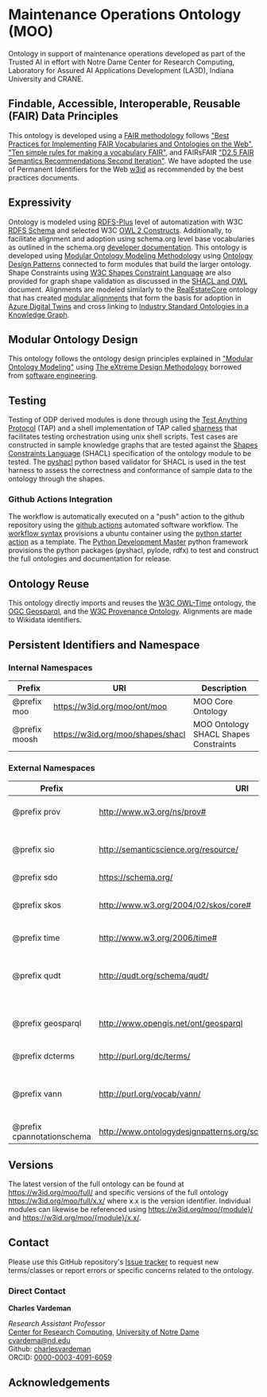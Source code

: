 # Maintenance Operations Ontology (MOO)

Ontology in support of maintenance operations developed as part of the Trusted AI in effort with Notre Dame Center for Research Computing, Laboratory for Assured AI Applications Development (LA3D), Indiana University and CRANE.

## Findable, Accessible, Interoperable, Reusable (FAIR) Data Principles

This ontology is developed using a [FAIR methodology](https://www.go-fair.org/fair-principles/) follows ["Best Practices for Implementing FAIR Vocabularies and Ontologies on the Web"](https://arxiv.org/abs/2003.13084v1), ["Ten simple rules for making a vocabulary FAIR"](https://journals.plos.org/ploscompbiol/article?id=10.1371/journal.pcbi.1009041), and FAIRsFAIR ["D2.5 FAIR Semantics Recommendations Second Iteration"](https://zenodo.org/record/4314321#.YW2XNtnMIeY). We have adopted the use of Permanent Identifiers for the Web [w3id](https://w3id.org) as recommended by the best practices documents.

## Expressivity

Ontology is modeled using [RDFS-Plus](http://mlwiki.org/index.php/RDFS-Plus) level of automatization with W3C [RDFS Schema](https://www.w3.org/TR/rdf-schema/) and selected W3C [OWL 2 Constructs](https://www.w3.org/TR/owl2-primer/). Additionally, to facilitate alignment and adoption using schema.org level base vocabularies as outlined in the schema.org [developer documentation](https://schema.org/docs/developers.html). This ontology is developed using [Modular Ontology Modeling Methodology](http://www.semantic-web-journal.net/content/modular-ontology-modeling-10) using [Ontology Design Patterns](http://ontologydesignpatterns.org/wiki/Main_Page) connected to form modules that build the larger ontology. Shape Constraints using [W3C Shapes Constraint Language](https://www.w3.org/TR/shacl/) are also provided for graph shape validation as discussed in the [SHACL and OWL](https://spinrdf.org/shacl-and-owl.html) document. Alignments are modeled similarly to the [RealEstateCore](https://github.com/RealEstateCore/rec) ontology that has created [modular alignments](https://github.com/RealEstateCore/rec/tree/master/ontology/alignments) that form the basis for adoption in [Azure Digital Twins](https://docs.microsoft.com/en-us/azure/digital-twins/concepts-ontologies) and cross linking to [Industry Standard Ontologies in a Knowledge Graph](https://docs.microsoft.com/en-us/azure/digital-twins/concepts-ontologies-adopt).

## Modular Ontology Design

This ontology follows the ontology design principles explained in ["Modular Ontology Modeling"](http://www.semantic-web-journal.net/system/files/swj2886.pdf) using [The eXtreme Design Methodology](https://karlhammar.com/downloads/blomqvist2016engineering.pdf) borrowed from [software engineering](https://en.wikipedia.org/wiki/Extreme_programming).

## Testing

Testing of ODP derived modules is done through using the [Test Anything Protocol](http://testanything.org) (TAP) and a shell implementation of TAP called [sharness](https://github.com/chriscool/sharness) that facilitates testing orchestration using unix shell scripts. Test cases are constructed in sample knowledge graphs that are tested against the [Shapes Constraints Language](https://www.w3.org/TR/shacl/) (SHACL) specification of the ontology module to be tested. The [pyshacl](https://github.com/RDFLib/pySHACL) python based validator for SHACL is used in the test harness to assess the correctness and conformance of sample data to the ontology through the shapes.

### Github Actions Integration

The workflow is automatically executed on a "push" action to the github repository using the [github actions](https://github.com/features/actions) automated software workflow. The [workflow syntax](https://docs.github.com/en/actions/using-workflows/workflow-syntax-for-github-actions#jobsjob_idstepsrun) provisions a ubuntu container using the [python starter action](https://github.com/actions/starter-workflows/blob/main/ci/python-app.yml) as a template. The [Python Development Master](https://pdm.fming.dev) python framework provisions the python packages (pyshacl, pylode, rdfx) to test and construct the full ontologies and documentation for release.

## Ontology Reuse

This ontology directly imports and reuses the [W3C OWL-Time](https://www.w3.org/TR/owl-time/) ontology, the [OGC Geosparql](https://github.com/opengeospatial/ogc-geosparql/), and the [W3C Provenance Ontology](https://www.w3.org/TR/prov-o/). Alignments are made to Wikidata identifiers.

## Persistent Identifiers and Namespace

### Internal Namespaces

| Prefix        | URI                               | Description                           |
| ------------- | --------------------------------- | ------------------------------------- |
| @prefix moo   | https://w3id.org/moo/ont/moo      | MOO Core Ontology                     |
| @prefix moosh | https://w3id.org/moo/shapes/shacl | MOO Ontology SHACL Shapes Constraints |

### External Namespaces

| Prefix                     | URI                                                                   | Description                                                                                 |
| -------------------------- | --------------------------------------------------------------------- | ------------------------------------------------------------------------------------------- |
| @prefix prov               | http://www.w3.org/ns/prov#                                            | [W3C Provenance Ontology](https://www.w3.org/TR/prov-o)                                     |
| @prefix sio                | http://semanticscience.org/resource/                                  | [Semantic Science Integrated Ontology](https://github.com/MaastrichtU-IDS/semanticscience)  |
| @prefix sdo                | https://schema.org/                                                   | [Schema.org](https://Schema.org)                                                            |
| @prefix skos               | http://www.w3.org/2004/02/skos/core#                                  | [W3C Simple Knowledge Organization System](https://www.w3.org/TR/skos-reference/)           |
| @prefix time               | http://www.w3.org/2006/time#                                          | [W3C Owl Time](https://www.w3.org/TR/owl-time/)                                             |
| @prefix qudt               | http://qudt.org/schema/qudt/                                          | [Quantities, Units, Dimensions and Time Ontology](https://github.com/qudt/qudt-public-repo) |
| @prefix geosparql          | http://www.opengis.net/ont/geosparql                                  | [OGC Geosparql Spatial Ontology](https://www.ogc.org/standards/geosparql)                   |
| @prefix dcterms            | http://purl.org/dc/terms/                                             | Dublin Core Terms                                                                           |
| @prefix vann               | http://purl.org/vocab/vann/                                           | Vocabulary for annotating vocabulary terms                                                  |
| @prefix cpannotationschema | http://www.ontologydesignpatterns.org/schemas/cpannotationschema.owl# | ODP annotations                                                                             |

## Versions

The latest version of the full ontology can be found at https://w3id.org/moo/full/ and specific versions of the full ontology https://w3id.org/moo/full/x.x/ where x.x is the version identifier. Individual modules can likewise be referenced using https://w3id.org/moo/{module}/ and https://w3id.org/moo/{module}/x.x/.

## Contact

Please use this GitHub repository's [Issue tracker](https://github.com/nd-crane/moo/issues) to request new terms/classes or report errors or specific concerns related to the ontology.

### Direct Contact

**Charles Vardeman**

_Research Assistant Professor_\
[Center for Research Computing](https://crc.nd.edu), [University of Notre Dame](https://nd.edu)\
<cvardema@nd.edu>\
Github: [charlesvardeman](https://github.com/charlesvardeman)\
ORCID: [0000-0003-4091-6059](https://orcid.org/0000-0003-4091-6059)

## Acknowledgements
